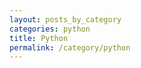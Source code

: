 ```yaml
---
layout: posts_by_category
categories: python
title: Python
permalink: /category/python
---
```

